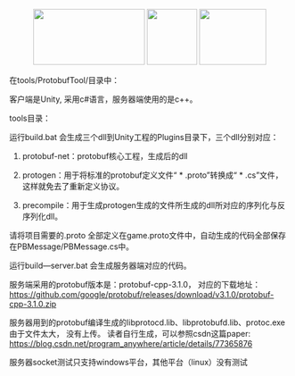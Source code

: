 <p align="center">
    <img src="https://raw.githubusercontent.com/sschmid/Entitas-CSharp/master/Readme/Images/MadeForUnity.png" width="200" height="100">
    <img src="http://sem.tanzhouedu.com/shiguang/it/iframe/img/C_C++.jpg" width="90" height="100">
    <img src="https://huailiang.github.io/img/avatar-Alex.jpg" width="120" height="100">
</p>

在tools/ProtobufTool/目录中：

客户端是Unity, 采用c#语言，服务器端使用的是c++。


tools目录：

运行build.bat 会生成三个dll到Unity工程的Plugins目录下，三个dll分别对应：

1. protobuf-net：protobuf核心工程，生成后的dll

2. protogen：用于将标准的protobuf定义文件“ * .proto”转换成“ * .cs”文件，这样就免去了重新定义协议。

3. precompile：用于生成protogen生成的文件所生成的dll所对应的序列化与反序列化dll。

请将项目需要的.proto 全部定义在game.proto文件中，自动生成的代码全部保存在PBMessage/PBMessage.cs中。



运行build—server.bat 会生成服务器端对应的代码。

服务端采用的protobuf版本是：protobuf-cpp-3.1.0， 对应的下载地址：https://github.com/google/protobuf/releases/download/v3.1.0/protobuf-cpp-3.1.0.zip

服务器用到的protobuf编译生成的libprotocd.lib、libprotobufd.lib、protoc.exe由于文件太大， 没有上传。
读者自行生成，可以参照csdn这篇paper: https://blog.csdn.net/program_anywhere/article/details/77365876  

服务器socket测试只支持windows平台，其他平台（linux）没有测试